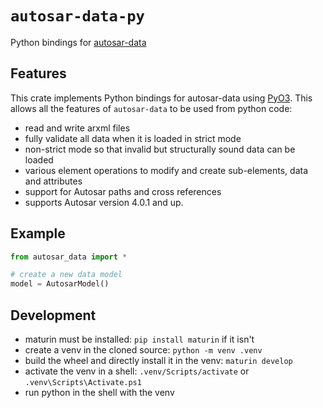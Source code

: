 # `autosar-data-py`

Python bindings for [autosar-data](https://github.com/DanielT/autosar-data)

## Features

This crate implements Python bindings for autosar-data using [PyO3](https://pyo3.rs). This allows all the features of `autosar-data` to be used from python code:

- read and write arxml files
- fully validate all data when it is loaded in strict mode
- non-strict mode so that invalid but structurally sound data can be loaded
- various element operations to modify and create sub-elements, data and attributes
- support for Autosar paths and cross references
- supports Autosar version 4.0.1 and up.

## Example

```python
from autosar_data import *

# create a new data model
model = AutosarModel()

```

## Development

- maturin must be installed: `pip install maturin` if it isn't
- create a venv in the cloned source: `python -m venv .venv`
- build the wheel and directly install it in the venv: `maturin develop`
- activate the venv in a shell: `.venv/Scripts/activate` or `.venv\Scripts\Activate.ps1`
- run python in the shell with the venv
